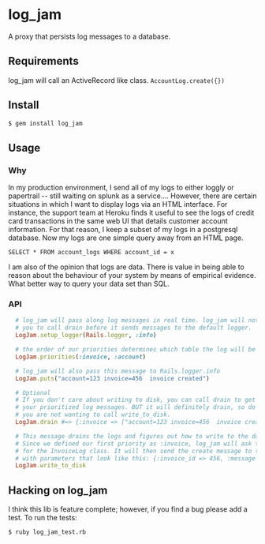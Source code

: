 # log_jam

A proxy that persists log messages to a database.

## Requirements

log_jam will call an ActiveRecord like class. `AccountLog.create({})`

## Install

```bash
$ gem install log_jam
```

## Usage

### Why

In my production environment, I send all of my logs to either loggly or
papertrail -- still waiting on splunk as a service.... However, there are
certain situations in which I want to display logs via an HTML interface. For
instance, the support team at Heroku finds it useful to see the logs of credit
card transactions in the same web UI that details customer account
information. For that reason, I keep a subset of my logs in a postgresql
database. Now my logs are one simple query away from an HTML page.

`SELECT * FROM account_logs WHERE account_id = x`

I am also of the opinion that logs are data. There is value in being able to
reason about the behaviour of your system by means of empirical evidence. What
better way to query your data set than SQL.

### API

```ruby
  # log_jam will pass along log messages in real time. log_jam will not wait for
  # you to call drain before it sends messages to the default logger.
  LogJam.setup_logger(Rails.logger, :info)

  # the order of our priorities determines which table the log will be stored in.
  LogJam.priorities(:invoice, :account)

  # log_jam will also pass this message to Rails.logger.info
  LogJam.puts("account=123 invoice=456  invoice created")

  # Optional
  # If you don't care about writing to disk, you can call drain to get a hash of
  # your prioritized log messages. BUT it will definitely drain, so do this only if
  # you are not wanting to call write_to_disk.
  LogJam.drain #=> {:invoice => ["account=123 invoice=456  invoice created"]}

  # This message drains the logs and figures out how to write to the database.
  # Since we defined our first priority as :invoice, log_jam will ask the Kernel class
  # for the InvoiceLog class. It will then send the create message to the class
  # with parameters that look like this: {:invoice_id => 456, :message => "account=123 invoice=456  invoice created"}
  LogJam.write_to_disk
```

## Hacking on log_jam

I think this lib is feature complete; however, if you find a bug please add a test. To run the tests:

```bash
$ ruby log_jam_test.rb
```
